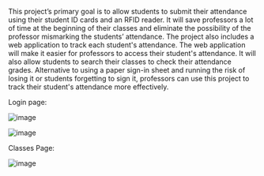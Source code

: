 This project’s primary goal is to allow students to submit their attendance using their student ID cards and an RFID reader. It will save professors a lot of time at the beginning of their classes and eliminate the possibility of the professor mismarking the students’ attendance. The project also includes a web application to track each student's attendance. The web application will make it easier for professors to access their student's attendance. It will also allow students to search their classes to check their attendance grades. Alternative to using a paper sign-in sheet and running the risk of losing it or students forgetting to sign it, professors can use this project to track their student's attendance more effectively.


Login page: 

 

![image](https://user-images.githubusercontent.com/90743678/207451506-fc398bed-b1ef-40a2-a642-5c123180755e.png)

 ![image](https://user-images.githubusercontent.com/90743678/207451551-99d2e37c-70b2-41f6-ab0f-0e543534e83b.png)
 
 
Classes Page:

 

![image](https://user-images.githubusercontent.com/90743678/207451590-16653707-5bdd-4c37-b285-4b24ba8e4d77.png)
